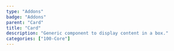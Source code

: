 ```yaml
---
type: "Addons"
badge: "Addons"
parent: "Card"
title: "Card"
description: "Generic component to display content in a box."
categories: ["100-Core"]
---
```

